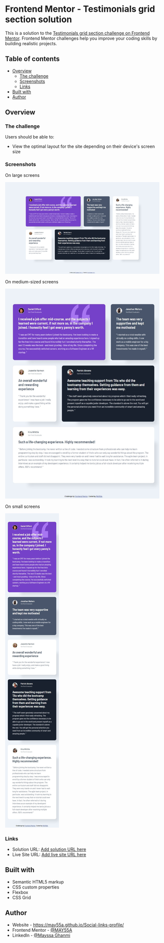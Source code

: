 # Frontend Mentor - Testimonials grid section solution

This is a solution to the [Testimonials grid section challenge on Frontend Mentor](https://www.frontendmentor.io/challenges/testimonials-grid-section-Nnw6J7Un7). Frontend Mentor challenges help you improve your coding skills by building realistic projects. 

## Table of contents

- [Overview](#overview)
  - [The challenge](#the-challenge)
  - [Screenshots](#screenshots)
  - [Links](#links)
- [Built with](#built-with)
- [Author](#author)



## Overview

### The challenge

Users should be able to:

- View the optimal layout for the site depending on their device's screen size

### Screenshots

On large screens

![](./Screenshot1.jpeg)

On medium-sized screens

![](./Screenshot2.jpeg)

On small screens

![](./Screenshot3.jpeg)



### Links

- Solution URL: [Add solution URL here](https://your-solution-url.com)
- Live Site URL: [Add live site URL here](https://your-live-site-url.com)



## Built with

- Semantic HTML5 markup
- CSS custom properties
- Flexbox
- CSS Grid



## Author

- Website - https://may55a.github.io/Social-links-profile/
- Frontend Mentor - [@MAY55A](https://www.frontendmentor.io/profile/MAY55A)
- LinkedIn - [@Mayssa Ghanmi](https://www.linkedin.com/in/mayssa-ghanmi-a85369276)
